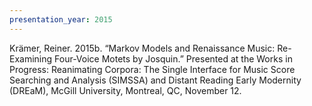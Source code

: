 ```yaml
---
presentation_year: 2015
---
```

Krämer, Reiner. 2015b. “Markov Models and Renaissance Music: Re-Examining Four-Voice Motets by Josquin.” Presented at the Works in Progress: Reanimating Corpora: The Single Interface for Music Score Searching and Analysis (SIMSSA) and Distant Reading Early Modernity (DREaM), McGill University, Montreal, QC, November 12.
